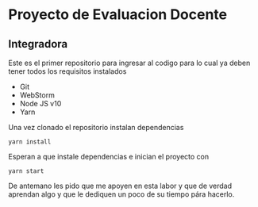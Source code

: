 # Proyecto de Evaluacion Docente

## Integradora

Este es el primer repositorio para ingresar al codigo para lo cual ya deben
tener todos los requisitos instalados

* Git
* WebStorm
* Node JS v10
* Yarn

Una vez clonado el repositorio instalan dependencias

``yarn install``

Esperan a que instale dependencias e inician el proyecto con

``yarn start`` 

De antemano les pido que me apoyen en esta labor y que de verdad
aprendan algo y que le dediquen un poco de su tiempo pára hacerlo.
